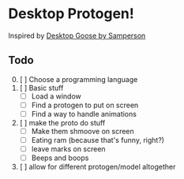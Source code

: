 # Desktop Protogen!
Inspired by [Desktop Goose by Samperson](https://samperson.itch.io/desktop-goose)

## Todo
0. [ ] Choose a programming language
1. [ ] Basic stuff
    + [ ] Load a window 
    + [ ] Find a protogen to put on screen
    + [ ] Find a way to handle animations
2. [ ] make the proto do stuff
    + [ ] Make them shmoove on screen
    + [ ] Eating ram (because that's funny, right?)
    + [ ] leave marks on screen
    + [ ] Beeps and boops
3. [ ] allow for different protogen/model altogether